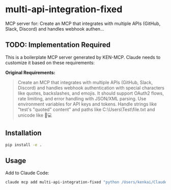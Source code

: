 # multi-api-integration-fixed

MCP server for: Create an MCP that integrates with multiple APIs (GitHub, Slack, Discord) and handles webhook authen...

## TODO: Implementation Required

This is a boilerplate MCP server generated by KEN-MCP. Claude needs to customize it based on these requirements:

**Original Requirements:**
> Create an MCP that integrates with multiple APIs (GitHub, Slack, Discord) and handles webhook authentication with special characters like quotes, backslashes, and emojis. It should support OAuth2 flows, rate limiting, and error handling with JSON/XML parsing. Use environment variables for API keys and tokens. Handle strings like "test's \"quoted\" content" and paths like C:\Users\Test\file.txt and unicode like 🚀💻

## Installation

```bash
pip install -e .
```

## Usage

Add to Claude Code:
```bash
claude mcp add multi-api-integration-fixed "python /Users/kenkai/ClaudeCode/MCP/multi-api-integration-fixed/server.py"
```
